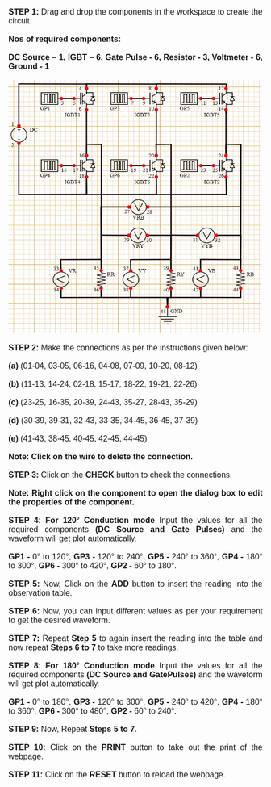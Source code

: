 
<div style="font-family: 'Nunito Sans', sans-serif; font-size: 16px;text-align: justify;">
<b>STEP 1:</b> Drag and drop the components in the workspace to create the circuit.<br /><br />
<b> Nos of required components: </b><br /><br />
<b>DC Source – 1, IGBT – 6, Gate Pulse - 6, Resistor - 3, Voltmeter - 6, Ground - 1</b><br /><br />
<img src="images\120180cir.jpg" height="500px" width="500px"/><br /><br />
<b>STEP 2:</b> Make the connections as per the instructions given below:<br /><br />
<b>(a)</b> (01-04, 03-05, 06-16, 04-08, 07-09, 10-20, 08-12)<br /><br />
<b>(b)</b> (11-13, 14-24, 02-18, 15-17, 18-22, 19-21, 22-26)<br /><br />
<b>(c)</b> (23-25, 16-35, 20-39, 24-43, 35-27, 28-43, 35-29)<br /><br />
<b>(d)</b> (30-39, 39-31, 32-43, 33-35, 34-45, 36-45, 37-39)<br /><br />
<b>(e)</b> (41-43, 38-45, 40-45, 42-45, 44-45)<br /><br />
<b>Note: Click on the wire to delete the connection.</b><br /><br />
<b>STEP 3:</b> Click on the <b>CHECK</b> button to check the connections.<br /><br />
<b>Note: Right click on the component to open the dialog box to edit the properties of the component.</b><br /><br />
<b>STEP 4:</b> <b> For 120° Conduction mode</b> Input the values for all the required components <b>(DC Source and Gate Pulses)</b> and the waveform will get plot automatically.<br><br />
<b>GP1 - </b> 0° to 120°, <b>GP3 -</b> 120° to 240°, <b>GP5 -</b> 240° to 360°, <b>GP4 -</b> 180° to 300°, <b>GP6 -</b> 300° to 420°, <b>GP2 -</b> 60° to 180°.<br /><br />
<b>STEP 5:</b> Now, Click on the <b>ADD</b> button to insert the reading into the observation table.<br /><br />
<b>STEP 6:</b> Now, you can input different values as per your requirement to get the desired waveform.<br /><br />
<b>STEP 7:</b> Repeat <b>Step 5</b> to again insert the reading into the table and now repeat <b>Steps 6 to 7</b> to take more readings.<br /><br />
<b>STEP 8:</b> <b>For 180° Conduction mode </b>Input the values for all the required components <b>(DC Source and GatePulses)</b> and the waveform will get plot automatically.<br /><br />
<b>GP1 -</b> 0° to 180°, <b>GP3 -</b> 120° to 300°, <b>GP5 -</b> 240° to 420°, <b>GP4 -</b> 180° to 360°, <b>GP6 -</b> 300° to 480°, <b>GP2 -</b> 60° to 240°.<br /><br />
<b>STEP 9:</b> Now, Repeat <b>Steps 5 to 7</b>.<br><br>
<b>STEP 10:</b> Click on the <b>PRINT</b> button to take out the print of the webpage.<br /><br />
<b>STEP 11:</b> Click on the <b>RESET</b> button to reload the webpage.

</div>